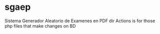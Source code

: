 # sgaep
Sistema Generador Aleatorio de Examenes en PDF
dir Actions is for those php files that make changes on BD
